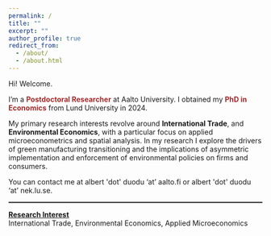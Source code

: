 ```yaml
---
permalink: /
title: ""
excerpt: ""
author_profile: true
redirect_from: 
  - /about/
  - /about.html
---
```




Hi! Welcome. 

I’m a <strong style="color: brown;">Postdoctoral Researcher</strong> at <a href="https://www.aalto.fi/en/department-of-economics/albert-duodu" style="text-decoration: none" target="_blank">Aalto University</a>. I obtained my <strong style="color: brown;">PhD in Economics</strong> from <a href="https://portal.research.lu.se/en/persons/albert-duodu" style="text-decoration: none" target="_blank">Lund University</a> in 2024.





My primary research interests revolve around  **International Trade**, and **Environmental Economics**, with a particular focus on applied microeconometrics and spatial analysis.  In my research I explore the drivers of green manufacturing transitioning and the implications of asymmetric implementation and enforcement of environmental policies on firms and consumers.


You can contact me at albert 'dot' duodu ‘at’ aalto.fi or albert 'dot' duodu ‘at’ nek.lu.se.
<hr style="border:1px solid gray">


[**Research Interest**]()   
International Trade, Environmental Economics, Applied Microeconomics